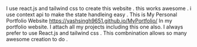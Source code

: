 I use react.js and tailwind css to create this website . this works awesome . i use context api to make the state handleing easy . 
This is My Personal Portfolio Website 
https://yashsingh9651.github.io/MyPortfolio/
In my portfolio website. I attach all my projects including this one also.
I always prefer to use React.js and tailwind css . This combnination allows so many awesome creation to do .
